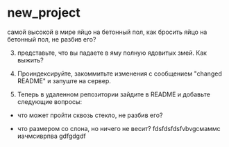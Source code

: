 # new_project

самой высокой в мире
яйцо на бетонный пол, 
 как бросить яйцо на бетонный пол, не разбив его?

3) представьте, что вы падаете в яму полную ядовитых змей. Как выжить?

4. Проиндексируйте, закоммитьте изменения с сообщением "changed README" и запуште на сервер.

5. Теперь в удаленном репозитории зайдите в README и добавьте следующие вопросы:

- что может пройти сквозь стекло, не разбив его?

- что размером со слона, но ничего не весит?
fdsfdsfdsfvbvgсмаммс
иачмсиврпва
 gdfgdgdf
 